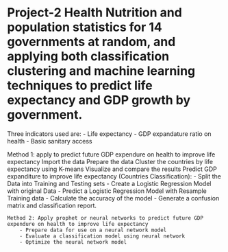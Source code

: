 # Project-2  Health Nutrition and population statistics for 14 governments at random, and applying both classification clustering and machine learning techniques to predict life expectancy and GDP growth by government. 

Three indicators used are: 
    - Life expectancy
    - GDP expandature ratio on health
    - Basic sanitary access
   
   Method 1: apply to predict future GDP expendure on health to improve life expectancy
        Import the data 
        Prepare the data
        Cluster the countries by life expectancy using K-means
        Visualize and compare the results
        Predict GDP expanditure to improve life expectancy (Countries Classification):
            - Split the Data into Training and Testing sets
            - Create a Logistic Regression Model with original Data
            - Predict a Logistic Regression Model with Resample Training data
            - Calculate the accuracy of the model
            - Generate a confusion matrix and classification report.
        
    Method 2: Apply prophet or neural networks to predict future GDP expendure on health to improve life expectancy
        - Prepare data for use on a neural network model
        - Evaluate a classification model using neural network
        - Optimize the neural network model
